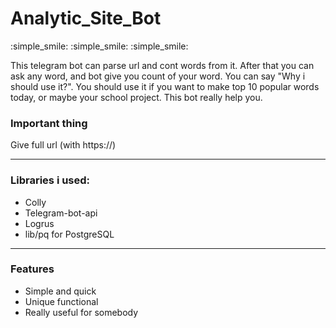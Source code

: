 # Analytic_Site_Bot
:simple_smile: :simple_smile: :simple_smile:

This telegram bot can parse url and cont words from it. After that you can ask any word, and bot give you count of your word. You can say "Why i should use it?". You should use it if you want to make top 10 popular words today, or maybe your school project. This bot really help you. 

### Important thing

Give full url (with https://)

___

### Libraries i used:
+ Colly
+ Telegram-bot-api
+ Logrus
+ lib/pq for PostgreSQL

___

### Features
+ Simple and quick
+ Unique functional
+ Really useful for somebody
